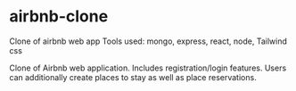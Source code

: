 # airbnb-clone
Clone of airbnb web app
Tools used: mongo, express, react, node, Tailwind css

Clone of Airbnb web application. Includes registration/login features. Users can additionally create places to stay as well as place reservations.
